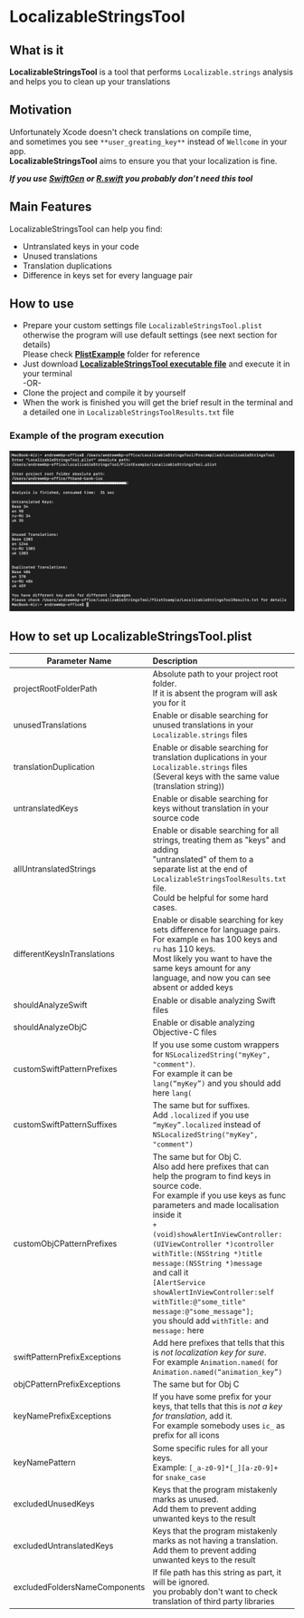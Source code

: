 # LocalizableStringsTool

## What is it

__LocalizableStringsTool__ is a tool that performs `Localizable.strings` analysis and helps you to clean up your translations

## Motivation

Unfortunately Xcode doesn't check translations on compile time,   
and sometimes you see `**user_greating_key**` instead of `Wellcome` in your app.  
__LocalizableStringsTool__ aims to ensure you that your localization is fine.

___If you use [SwiftGen](https://github.com/SwiftGen/SwiftGen "SwiftGen") or [R.swift](https://github.com/mac-cain13/R.swift "R.swift")  you probably don’t need this tool___

## Main Features

LocalizableStringsTool can help you find:
- Untranslated keys in your code
- Unused translations 
- Translation duplications
- Difference in keys set for every language pair

## How to use

* Prepare your custom settings file `LocalizableStringsTool.plist` otherwise the program will use default settings (see next section for details)  
Please check [__PlistExample__](https://github.com/AndrewPetrov/LocalizableStringsTool/tree/master/PlistExample "PlistExample")  folder for reference
* Just download [__LocalizableStringsTool executable file__](https://github.com/AndrewPetrov/LocalizableStringsTool/blob/master/Precompiled/LocalizableStringsTool "file") and execute it in your terminal  
-OR-
* Clone the project and compile it by yourself
* When the work is finished you will get the brief result in the terminal and a detailed one in `LocalizableStringsToolResults.txt` file

### Example of the program execution
![Example](https://github.com/AndrewPetrov/LocalizableStringsTool/blob/master/Screenshots/ExecutionExample.png)

## How to set up LocalizableStringsTool.plist

| Parameter Name        | Description           | Default value  |
| ---------------------- |:-------------------| -------------------:|
| projectRootFolderPath | Absolute path to your project root folder.<br>If it is absent the program will ask you for it |  |
| unusedTranslations   | Enable or disable searching for unused translations in your `Localizable.strings` files<br>      |   true |
| translationDuplication | Enable or disable searching for translation duplications in your `Localizable.strings` files<br>(Several keys with the same value (translation string)) |    true |
|untranslatedKeys| Enable or disable searching for keys without translation in your source code  |true|
|allUntranslatedStrings|Enable or disable searching for all strings, treating them as "keys" and adding<br>"untranslated" of them to a separate list at the end of `LocalizableStringsToolResults.txt` file.<br>Could be helpful for some hard cases.|false|
|differentKeysInTranslations|Enable or disable searching for key sets difference for language pairs.<br>For example `en` has 100 keys and `ru` has 110 keys.<br>Most likely you want to have the same keys amount for any language, and now you can see absent or added keys|true|
|shouldAnalyzeSwift|Enable or disable analyzing Swift files|true|
|shouldAnalyzeObjC|Enable or disable analyzing Objective-C files|true|
|customSwiftPatternPrefixes|If you use some custom wrappers for `NSLocalizedString("myKey", "comment")`.<br>For example it can be `lang(“myKey”)` and you should add here `lang(`|`NSLocalizedString(`|
|customSwiftPatternSuffixes|The same but for suffixes.<br>Add `.localized` if you use `“myKey”.localized` instead of `NSLocalizedString("myKey", "comment")`||
|customObjCPatternPrefixes|The same but for Obj C.<br>Also add here prefixes that can help the program to find keys in source code.<br>For example if you use keys as func parameters and made localisation inside it<br>```+ (void)showAlertInViewController:(UIViewController *)controller withTitle:(NSString *)title message:(NSString *)message```<br> and call it<br>```[AlertService showAlertInViewController:self withTitle:@"some_title" message:@"some_message"];```<br>you should add `withTitle:` and `message:` here|`NSLocalizedString(`|
|swiftPatternPrefixExceptions|Add here prefixes that tells that this is _not localization key for sure_.<br>For example `Animation.named(` for `Animation.named(“animation_key”)`||
|objCPatternPrefixExceptions|The same but for Obj C||
|keyNamePrefixExceptions|If you have some prefix for your keys, that tells that this is _not a key for translation_, add it.<br>For example somebody uses `ic_` as prefix for all icons||
|keyNamePattern|Some specific rules for all your keys.<br>Example: `[_a-z0-9]*[_][a-z0-9]+` for `snake_case`|`[.]+`|
|excludedUnusedKeys|Keys that the program mistakenly marks as unused.<br>Add them to prevent adding unwanted keys to the result||
|excludedUntranslatedKeys|Keys that the program mistakenly marks as not having a translation.<br>Add them to prevent adding unwanted keys to the result||
|excludedFoldersNameComponents|If file path has this string as part, it will be ignored.<br>you probably don't want to check translation of third party libraries|`Pods`|

